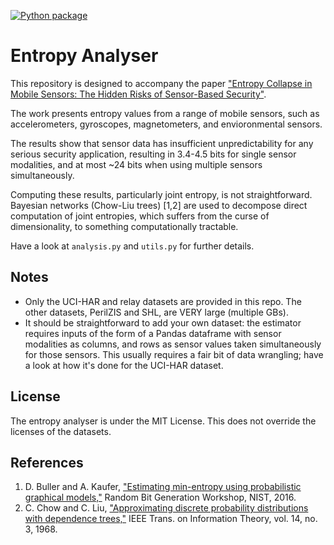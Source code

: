 [![Python package](https://github.com/cgshep/entropy-collapse-mobile-sensors/actions/workflows/python-package.yml/badge.svg)](https://github.com/cgshep/entropy-collapse-mobile-sensors/actions/workflows/python-package.yml)

# Entropy Analyser

This repository is designed to accompany the paper ["Entropy Collapse in Mobile Sensors: The Hidden
Risks of Sensor-Based Security"](https://arxiv.org/pdf/2502.09535).

The work presents entropy values from a range of mobile sensors, such as accelerometers, gyroscopes, magnetometers, and envioronmental sensors.

The results show that sensor data has insufficient unpredictability for any serious security application, resulting in 3.4-4.5 bits for single sensor modalities, and at most ~24 bits when using multiple sensors simultaneously.

Computing these results, particularly joint entropy, is not straightforward. Bayesian networks (Chow-Liu trees) [1,2] are used to decompose direct computation of joint entropies, which suffers from the curse of dimensionality, to something computationally tractable.

Have a look at `analysis.py` and `utils.py` for further details.

## Notes

- Only the UCI-HAR and relay datasets are provided in this repo. The other datasets, PerilZIS and SHL, are VERY large (multiple GBs).
- It should be straightforward to add your own dataset: the estimator requires inputs of the form of a Pandas dataframe with sensor modalities as columns, and rows as sensor values taken simultaneously for those sensors. This usually requires a fair bit of data wrangling; have a look at how it's done for the UCI-HAR dataset.

## License

The entropy analyser is under the MIT License. This does not override the licenses of the datasets.

## References

1. D. Buller and A. Kaufer, ["Estimating min-entropy using probabilistic graphical
models,"](https://csrc.nist.gov/csrc/media/events/random-bit-generation-workshop-2016/documents/abstracts/daryll-buller-full-paper.pdf) Random Bit Generation Workshop, NIST, 2016.
2. C. Chow and C. Liu, ["Approximating discrete probability distributions with dependence trees,"](https://ieeexplore.ieee.org/document/1054142) IEEE Trans. on Information Theory, vol. 14, no. 3, 1968.
